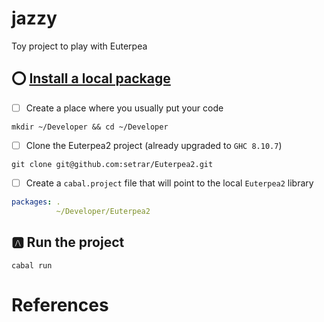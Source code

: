 # jazzy
Toy project to play with Euterpea

## :o: [Install a local package](https://stackoverflow.com/questions/63770578/how-do-you-get-cabal-to-install-a-local-package) 

- [ ] Create a place where you usually put your code

```
mkdir ~/Developer && cd ~/Developer
```

- [ ] Clone the Euterpea2 project (already upgraded to `GHC 8.10.7`)

```
git clone git@github.com:setrar/Euterpea2.git
```

- [ ] Create a `cabal.project` file that will point to the local `Euterpea2` library

```yaml
packages: .
          ~/Developer/Euterpea2
```

## :a: Run the project

```
cabal run
```

# References

